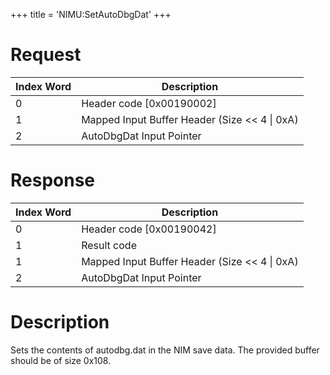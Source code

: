+++
title = 'NIMU:SetAutoDbgDat'
+++

# Request

| Index Word | Description                                     |
|------------|-------------------------------------------------|
| 0          | Header code \[0x00190002\]                      |
| 1          | Mapped Input Buffer Header (Size \<\< 4 \| 0xA) |
| 2          | AutoDbgDat Input Pointer                        |

# Response

| Index Word | Description                                     |
|------------|-------------------------------------------------|
| 0          | Header code \[0x00190042\]                      |
| 1          | Result code                                     |
| 1          | Mapped Input Buffer Header (Size \<\< 4 \| 0xA) |
| 2          | AutoDbgDat Input Pointer                        |

# Description

Sets the contents of autodbg.dat in the NIM save data. The provided
buffer should be of size 0x108.
